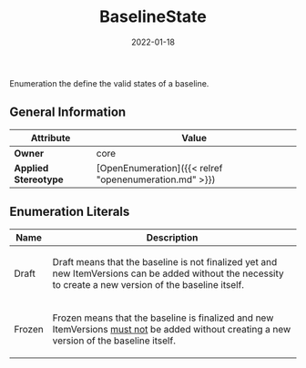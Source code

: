 ﻿---
title: BaselineState
toc: false
type: specs
date: "2022-01-18"
draft: false
specification: VEC
version: 1.2.2
documentType: "Recommendation"
elementType: Class
classes:
  - BaselineState
menu_name: vec-1.2.2
---
<p> Enumeration the define the valid states of a baseline.      </p>

## General Information

| Attribute               | Value |
|-------------------------|-------|
| **Owner**               | core |
| **Applied Stereotype**  | [OpenEnumeration]({{< relref "openenumeration.md" >}})<br/>  |

## Enumeration Literals
| Name          | **Description** |
|---------------|-----------------|
| Draft | <p> Draft means that the baseline is not finalized yet and new ItemVersions can be added without the necessity to create a new version of the baseline itself.      </p> |
| Frozen | <p> Frozen means that the baseline is finalized and new ItemVersions <u>must not</u> be added without creating a new version of the baseline itself.      </p> |
